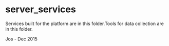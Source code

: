 # server_services
Services built for the platform are in this folder.Tools for data collection are in this folder.

Jos - Dec 2015

